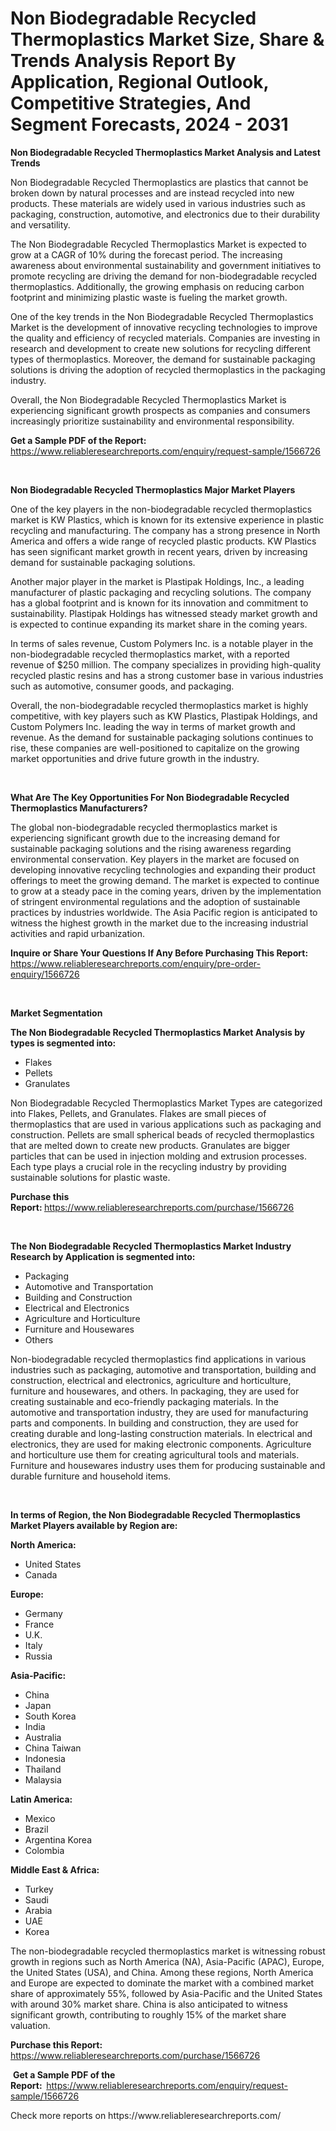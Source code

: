 <p><h1>Non Biodegradable Recycled Thermoplastics Market Size, Share & Trends Analysis Report By Application, Regional Outlook, Competitive Strategies, And Segment Forecasts, 2024 - 2031</h1></p><p><strong>Non Biodegradable Recycled Thermoplastics Market Analysis and Latest Trends</strong></p>
<p><p>Non Biodegradable Recycled Thermoplastics are plastics that cannot be broken down by natural processes and are instead recycled into new products. These materials are widely used in various industries such as packaging, construction, automotive, and electronics due to their durability and versatility.</p><p>The Non Biodegradable Recycled Thermoplastics Market is expected to grow at a CAGR of 10% during the forecast period. The increasing awareness about environmental sustainability and government initiatives to promote recycling are driving the demand for non-biodegradable recycled thermoplastics. Additionally, the growing emphasis on reducing carbon footprint and minimizing plastic waste is fueling the market growth.</p><p>One of the key trends in the Non Biodegradable Recycled Thermoplastics Market is the development of innovative recycling technologies to improve the quality and efficiency of recycled materials. Companies are investing in research and development to create new solutions for recycling different types of thermoplastics. Moreover, the demand for sustainable packaging solutions is driving the adoption of recycled thermoplastics in the packaging industry.</p><p>Overall, the Non Biodegradable Recycled Thermoplastics Market is experiencing significant growth prospects as companies and consumers increasingly prioritize sustainability and environmental responsibility.</p></p>
<p><strong>Get a Sample PDF of the Report:&nbsp;</strong> <a href="https://www.reliableresearchreports.com/enquiry/request-sample/1566726">https://www.reliableresearchreports.com/enquiry/request-sample/1566726</a></p>
<p>&nbsp;</p>
<p><strong>Non Biodegradable Recycled Thermoplastics Major Market Players</strong></p>
<p><p>One of the key players in the non-biodegradable recycled thermoplastics market is KW Plastics, which is known for its extensive experience in plastic recycling and manufacturing. The company has a strong presence in North America and offers a wide range of recycled plastic products. KW Plastics has seen significant market growth in recent years, driven by increasing demand for sustainable packaging solutions.</p><p>Another major player in the market is Plastipak Holdings, Inc., a leading manufacturer of plastic packaging and recycling solutions. The company has a global footprint and is known for its innovation and commitment to sustainability. Plastipak Holdings has witnessed steady market growth and is expected to continue expanding its market share in the coming years.</p><p>In terms of sales revenue, Custom Polymers Inc. is a notable player in the non-biodegradable recycled thermoplastics market, with a reported revenue of $250 million. The company specializes in providing high-quality recycled plastic resins and has a strong customer base in various industries such as automotive, consumer goods, and packaging.</p><p>Overall, the non-biodegradable recycled thermoplastics market is highly competitive, with key players such as KW Plastics, Plastipak Holdings, and Custom Polymers Inc. leading the way in terms of market growth and revenue. As the demand for sustainable packaging solutions continues to rise, these companies are well-positioned to capitalize on the growing market opportunities and drive future growth in the industry.</p></p>
<p>&nbsp;</p>
<p><strong>What Are The Key Opportunities For Non Biodegradable Recycled Thermoplastics Manufacturers?</strong></p>
<p><p>The global non-biodegradable recycled thermoplastics market is experiencing significant growth due to the increasing demand for sustainable packaging solutions and the rising awareness regarding environmental conservation. Key players in the market are focused on developing innovative recycling technologies and expanding their product offerings to meet the growing demand. The market is expected to continue to grow at a steady pace in the coming years, driven by the implementation of stringent environmental regulations and the adoption of sustainable practices by industries worldwide. The Asia Pacific region is anticipated to witness the highest growth in the market due to the increasing industrial activities and rapid urbanization.</p></p>
<p><strong>Inquire or Share Your Questions If Any Before Purchasing This Report:</strong> <a href="https://www.reliableresearchreports.com/enquiry/pre-order-enquiry/1566726">https://www.reliableresearchreports.com/enquiry/pre-order-enquiry/1566726</a></p>
<p>&nbsp;</p>
<p><strong>Market Segmentation</strong></p>
<p><strong>The Non Biodegradable Recycled Thermoplastics Market Analysis by types is segmented into:</strong></p>
<p><ul><li>Flakes</li><li>Pellets</li><li>Granulates</li></ul></p>
<p><p>Non Biodegradable Recycled Thermoplastics Market Types are categorized into Flakes, Pellets, and Granulates. Flakes are small pieces of thermoplastics that are used in various applications such as packaging and construction. Pellets are small spherical beads of recycled thermoplastics that are melted down to create new products. Granulates are bigger particles that can be used in injection molding and extrusion processes. Each type plays a crucial role in the recycling industry by providing sustainable solutions for plastic waste.</p></p>
<p><strong>Purchase this Report:&nbsp;</strong><a href="https://www.reliableresearchreports.com/purchase/1566726">https://www.reliableresearchreports.com/purchase/1566726</a></p>
<p>&nbsp;</p>
<p><strong>The Non Biodegradable Recycled Thermoplastics Market Industry Research by Application is segmented into:</strong></p>
<p><ul><li>Packaging</li><li>Automotive and Transportation</li><li>Building and Construction</li><li>Electrical and Electronics</li><li>Agriculture and Horticulture</li><li>Furniture and Housewares</li><li>Others</li></ul></p>
<p><p>Non-biodegradable recycled thermoplastics find applications in various industries such as packaging, automotive and transportation, building and construction, electrical and electronics, agriculture and horticulture, furniture and housewares, and others. In packaging, they are used for creating sustainable and eco-friendly packaging materials. In the automotive and transportation industry, they are used for manufacturing parts and components. In building and construction, they are used for creating durable and long-lasting construction materials. In electrical and electronics, they are used for making electronic components. Agriculture and horticulture use them for creating agricultural tools and materials. Furniture and housewares industry uses them for producing sustainable and durable furniture and household items.</p></p>
<p>&nbsp;</p>
<p><strong>In terms of Region, the Non Biodegradable Recycled Thermoplastics Market Players available by Region are:</strong></p>
<p>
    <p> <strong> North America: </strong>
        <ul>
            <li>United States</li>
            <li>Canada</li>
        </ul>
        </p> 
    <p> <strong> Europe: </strong>
        <ul>
            <li>Germany</li>
            <li>France</li>
            <li>U.K.</li>
            <li>Italy</li>
            <li>Russia</li>
        </ul>
        </p> 
    <p> <strong> Asia-Pacific: </strong>
        <ul>
            <li>China</li>
            <li>Japan</li>
            <li>South Korea</li>
            <li>India</li>
            <li>Australia</li>
            <li>China Taiwan</li>
            <li>Indonesia</li>
            <li>Thailand</li>
            <li>Malaysia</li>
        </ul>
        </p> 
    <p> <strong> Latin America: </strong>
        <ul>
            <li>Mexico</li>
            <li>Brazil</li>
            <li>Argentina Korea</li>
            <li>Colombia</li>
        </ul>
        </p> 
    <p> <strong> Middle East & Africa: </strong>
        <ul>
            <li>Turkey</li>
            <li>Saudi</li>
            <li>Arabia</li>
            <li>UAE</li>
            <li>Korea</li>
        </ul>
    </p>
    </p>
<p><p>The non-biodegradable recycled thermoplastics market is witnessing robust growth in regions such as North America (NA), Asia-Pacific (APAC), Europe, the United States (USA), and China. Among these regions, North America and Europe are expected to dominate the market with a combined market share of approximately 55%, followed by Asia-Pacific and the United States with around 30% market share. China is also anticipated to witness significant growth, contributing to roughly 15% of the market share valuation.</p></p>
<p><strong>Purchase this Report: </strong><a href="https://www.reliableresearchreports.com/purchase/1566726">https://www.reliableresearchreports.com/purchase/1566726</a></p>
<p>&nbsp;<strong>Get a Sample PDF of the Report:&nbsp;&nbsp;</strong><a href="https://www.reliableresearchreports.com/enquiry/request-sample/1566726">https://www.reliableresearchreports.com/enquiry/request-sample/1566726</a></p>
<p><strong></strong></p>
<p>Check more reports on https://www.reliableresearchreports.com/</p>